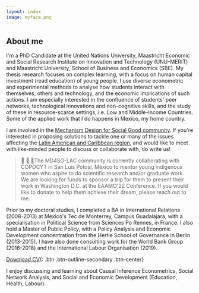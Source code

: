 ```yaml
---
layout: index
image: myface.png
---
```

## About me
I'm a PhD Candidate at the United Nations University, Maastricht Economic and Social Research Institute on Innovation and Technology (UNU-MERIT) and Maastricht University, School of Business and Economics (SBE). My thesis research focuses on complex learning, with a focus on human capital investment (read education) of young people. I use diverse econometric and experimental methods to analyse how students interact with themselves, others and technology, and the economic implications of such actions. I am especially interested in the confluence of students' peer networks, technological innovations and non-cognitive skills, and the study of these in resource-scarce settings, i.e. Low and Middle-Income Countries. Some of the applied work that I do happens in Mexico, my home country.  

I am involved in the [Mechanism Design for Social Good community](http://www.md4sg.com). If you're interested in proposing solutions to tackle one or many of the issues affecting the [Latin American and Caribbean region](https://www.md4sg.com/workinggroups/latinamerica.html), and would like to meet with like-minded people to discuss or collaborate with, do write us! 

> 📣 📣 📣The MD4SG-LAC community is currently collaborating with COPOCYT in San Luis Potosí, México to mentor young indigenous women who aspire to do scientific research and/or graduate work. We are looking for funds to sponsor a trip for them to present their work in Washington D.C. at the EAAMO'22 Conference. If you would like to donate to help them achieve their dream, please reach out to me.


Prior to my doctoral studies, I completed a BA in International Relations (2008-2013) at Mexico's Tec de Monterrey, Campus Guadalajara, with a specialisation in Political Science from Sciences Po Rennes, in France. I also hold a Master of Public Policy, with a Policy Analysis and Economic Development concentration from the Hertie School of Governance  in Berlin (2013-2015). I have also done consulting work for the World Bank Group (2016-2018) and the International Labour Organisation (2019).

[Download CV](assets/files/cvmichelle.pdf){: .btn .btn-outline-secondary .btn-center}

I enjoy discussing and learning about Causal Inference Econometrics, Social Network Analysis, and Social and Economic Development (Education, Health, Labour).
